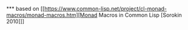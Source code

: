 *** based on [[https://www.common-lisp.net/project/cl-monad-macros/monad-macros.htm][Monad Macros in Common Lisp [Sorokin 2010]]]
